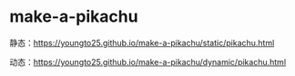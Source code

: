 # make-a-pikachu

静态：https://youngto25.github.io/make-a-pikachu/static/pikachu.html

动态：https://youngto25.github.io/make-a-pikachu/dynamic/pikachu.html
